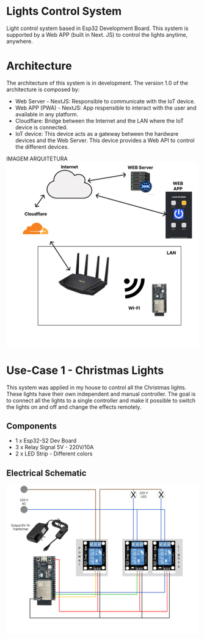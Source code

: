 # Lights Control System

Light control system based in Esp32 Development Board.
This system is supported by a Web APP (built in Next. JS) to control the lights anytime, anywhere.


# Architecture

The architecture of this system is in development. The version 1.0 of the architecture is composed by:
* Web Server - NextJS: Responsible to communicate with the IoT device.
* Web APP (PWA) - NextJS: App respensible to interact with the user and available in any platform.
* Cloudflare: Bridge between the Internet and the LAN where the IoT device is connected.
* IoT device: This device acts as a gateway between the hardware devices and the Web Server. This device provides a Web API to control the different devices.

IMAGEM ARQUITETURA
![Alt text](./assets/Architecture.png?raw=true "Architecture")

# Use-Case 1 - Christmas Lights

This system was applied in my house to control all the Christmas lights. These lights have their own independent and manual controller. The goal is to connect all the lights to a single controller and make it possible to switch the lights on and off and change the effects remotely.

## Components
* 1 x Esp32-S2 Dev Board
* 3 x Relay Signal 5V - 220V/10A
* 2 x LED Strip - Different colors

## Electrical Schematic
![Alt text](./assets/Circuit.png?raw=true "Circuit")
